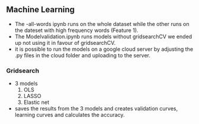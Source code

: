 ## Machine Learning

- The -all-words ipynb runs on the whole dataset while the other runs on the dateset with high frequency words (Feature 1).
- The Modelvalidation.ipynb runs models without gridsearchCV we ended up not using it in favour of gridsearchCV.
- it is possible to run the models on a google cloud server by adjusting the .py files in the cloud folder and uploading to the server.

### Gridsearch
- 3 models
    1. OLS
    2. LASSO
    3. Elastic net
- saves the results from the 3 models and creates validation curves, learning curves and calculates the accuracy.